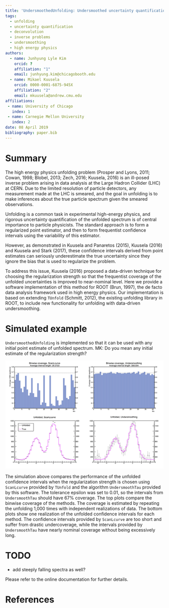 ```yaml
---
title: 'UndersmoothedUnfolding: Undersmoothed uncertainty quantification for unfolding in ROOT'
tags:
  - unfolding
  - uncertainty quantification
  - deconvolution
  - inverse problems
  - undersmoothing
  - high energy physics
authors:
  - name: Junhyung Lyle Kim
    orcid: ?
    affiliation: "1"
    email: junhyung.kim@chicagobooth.edu
  - name: Mikael Kuusela
    orcid: 0000-0001-6875-945X
    affiliation: "2"
    email: mkuusela@andrew.cmu.edu
affiliations:
 - name: University of Chicago
   index: 1
 - name: Carnegie Mellon University
   index: 2
date: 08 April 2019
bibliography: paper.bib
---
```


# Summary

The high energy physics unfolding problem (Prosper and Lyons, 2011; Cowan, 1998; Blobel, 2013; Zech, 2016; Kuusela, 2016) is an ill-posed inverse problem arising in data analysis at the Large Hadron Collider (LHC) at CERN. Due to the limited resolution of particle detectors, any measurement made at the LHC is smeared, and the goal in unfolding is to make inferences about the true particle spectrum given the smeared observations.

Unfolding is a common task in experimental high-energy physics, and rigorous uncertainty quantification of the unfolded spectrum is of central importance to particle physicists. The standard approach is to form a regularized point estimator, and then to form frequentist confidence intervals using the variability of this estimator.

However, as demonstrated in Kuusela and Panaretos (2015), Kuusela (2016) and Kuusela and Stark (2017), these confidence intervals derived from point estimates can seriously underestimate the true uncertainty since they ignore the bias that is used to regularize the problem.

To address this issue, Kuusela (2016) proposed a data-driven technique for choosing the regularization strength so that the frequentist coverage of the unfolded uncertainties is improved to near-nominal level. Here we provide a software implementation of this method for ROOT (Brun, 1997), the de facto data analysis framework used in high energy physics. Our implementation is based on extending `TUnfold` (Schmitt, 2012), the existing unfolding library in ROOT, to include new functionality for unfolding with data-driven undersmoothing.

# Simulated example

`UndersmoothedUnfolding` is implemented so that it can be used with any initial point estimate of unfolded spectrum. MK: Do you mean any initial estimate of the regularization strength?

![Demonstration](UndersmoothDemo.png)

The simulation above compares the performance of the unfolded confidence intervals when the regularization strength is chosen using `ScanLcurve` provided by `TUnfold` and the algorithm `UndersmoothTau` provided by this software. The tolerance epsilon was set to 0.01, so the intervals from `UndersmoothTau` should have 67% coverage. The top plots compare the binwise coverage of the methods. The coverage is estimated by repeating the unfolding 1,000 times with independent realizations of data. The bottom plots show one realization of the unfolded confidence intervals for each method. The confidence intervals provided by `ScanLcurve` are too short and suffer from drastic undercoverage, while the intervals provided by `UndersmoothTau` have nearly nominal coverage without being excessively long.

# TODO
- add steeply falling spectra as well?

Please refer to the online documentation for further details.

# References
